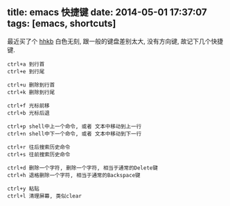 title: emacs 快捷键
date: 2014-05-01 17:37:07
tags: [emacs, shortcuts]
---

最近买了个 [hhkb](http://zh.wikipedia.org/wiki/Happy_Hacking_Keyboard) 白色无刻,
跟一般的键盘差别太大, 没有方向键, 故记下几个快捷键.

```
ctrl+a 到行首
ctrl+e 到行尾

```
```
ctrl+u 删除到行首
ctrl+k 删除到行尾
```
```
ctrl+f 光标前移
ctrl+b 光标后退
```
```
ctrl+p shell中上一个命令, 或者 文本中移动到上一行
ctrl+n shell中下一个命令, 或者 文本中移动到下一行
```

```
ctrl+r 往后搜索历史命令
ctrl+s 往前搜索历史命令
```

```
ctrl+d 删除一个字符, 删除一个字符, 相当于通常的Delete键
ctrl+h 退格删除一个字符, 相当于通常的Backspace键
```

```
ctrl+y 粘贴
ctrl+l 清理屏幕, 类似clear
```